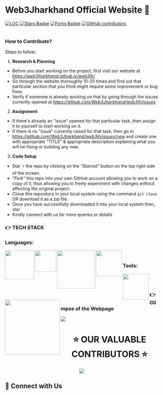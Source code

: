# Web3Jharkhand Official Website 🚀

<div align="left">
<a href="https://github.com/Web3Jharkhand/web3jh/"><img src="https://sloc.xyz/github/Web3Jharkhand/web3jh" alt="LOC"/></a>
<a href="https://github.com/Web3Jharkhand/web3jh/"><img src="https://img.shields.io/github/stars/Web3Jharkhand/web3jh" alt="Stars Badge"/></a>
<a href="https://github.com/Web3Jharkhand/web3jh/network/members"><img src="https://img.shields.io/github/forks/Web3Jharkhand/web3jh" alt="Forks Badge"/></a>
<a href="https://github.com/Web3Jharkhand/web3jh/graphs/contributors"><img alt="GitHub contributors" src="https://img.shields.io/github/contributors/Web3Jharkhand/web3jh?color=2b9348"></a>
</div>

<br />

### How to Contribute?

Steps to follow:

1. **Research & Planning**
- Before you start working on the project, first visit our website at *https://web3jharkhand.github.io/web3jh/*
- Go through the website thoroughly 10-20 times and find out that particular section that you think might require some improvement or bug fixes.
- Verify if someone is already working on that by going through the issues currently opened at *https://github.com/Web3Jharkhand/web3jh/issues*

2. **Assignment**
- If there's already an "issue" opened for that particular task, then assign it to yourself to start working on it.
- If there is no "issue" currently raised for that task, then go to *https://github.com/Web3Jharkhand/web3jh/issues/new* and create one with appropriate "TITLE" & appropriate description explaining what you will be fixing or building any new.

3. **Code Setup**
- Star ⭐ the repo by clicking on the *"Starred"* button on the top right side of the screen.
- *"Fork"* this repo into your own GitHub account allowing you to work on a copy of it, thus allowing you to freely experiment with changes without affecting the original project.
- Clone this repository in your local system using the command `git clone` OR download it as a zip file.
- Once you have successfully downloaded it into your local system then, star
- Kindly connect with us for more queries or details

<h3> 👉 TECH STACK </h3>

<h3> Languages: </h3>

<div>
<img align="left" width="95px" src="https://img.shields.io/badge/-HTML5-13324B?logo=html5&Color=white&style=plastic" />
<img align="left" width="70px" src="https://img.shields.io/badge/-CSS-1572B6?logo=CSS3&Color=white&style=plastic" />
<img align="left" width="125px" src="https://img.shields.io/badge/-JavaScript-13324B?logo=javascript&Color=white&style=plastic" />
<img align="left" width="85px" src="https://img.shields.io/badge/-React-1572B6?logo=react&Color=white&style=plastic" />

</div>

<br>
<h3> Tools: </h3>

<div>
<img align="left" width="85px" src="https://img.shields.io/badge/-Figma-1572B6?logo=figma&Color=white&style=plastic" />
<img align="left" width="180px" src="https://img.shields.io/badge/-Visual Studio Code-1572B6?logo=visualstudiocode&Color=white&style=plastic" />
</div>
<br><br>

<h3> 👉 Glimpse of the Webpage </h3>

![](https://github.com/Devs-Dungeon/bio/blob/main/Assets/bio.PNG)


<h1 align=center> ⭐ OUR VALUABLE CONTRIBUTORS ⭐ </h1>

<p align="center">
	<a href="https://github.com/Web3Jharkhand/web3jh/graphs/contributors">
		<img src="https://contrib.rocks/image?repo=Web3Jharkhand/web3jh" />
	</a>
</p>

<h2> 🔗 Connect with Us </h2>

